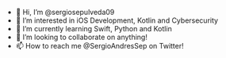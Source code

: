- 👋 Hi, I’m @sergiosepulveda09
- 👀 I’m interested in iOS Development, Kotlin and Cybersecurity
- 🌱 I’m currently learning Swift, Python and Kotlin
- 💞️ I’m looking to collaborate on anything!
- 📫 How to reach me @SergioAndresSep on Twitter! 

<!---
sergiosepulveda09/sergiosepulveda09 is a ✨ special ✨ repository because its `README.md` (this file) appears on your GitHub profile.
You can click the Preview link to take a look at your changes.
--->
